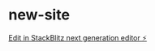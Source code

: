 # new-site

[Edit in StackBlitz next generation editor ⚡️](https://stackblitz.com/~/github.com/malagant/new-site)